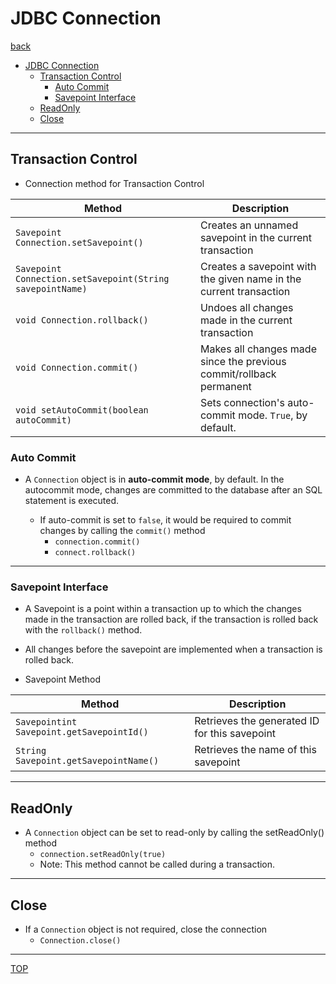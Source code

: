 # JDBC Connection

[back](../index.md)

- [JDBC Connection](#jdbc-connection)
  - [Transaction Control](#transaction-control)
    - [Auto Commit](#auto-commit)
    - [Savepoint Interface](#savepoint-interface)
  - [ReadOnly](#readonly)
  - [Close](#close)

---

## Transaction Control

- Connection method for Transaction Control

| Method                                                    | Description                                                         |
| --------------------------------------------------------- | ------------------------------------------------------------------- |
| `Savepoint Connection.setSavepoint()`                     | Creates an unnamed savepoint in the current transaction             |
| `Savepoint Connection.setSavepoint(String savepointName)` | Creates a savepoint with the given name in the current transaction  |
| `void Connection.rollback()`                              | Undoes all changes made in the current transaction                  |
| `void Connection.commit()`                                | Makes all changes made since the previous commit/rollback permanent |
| `void setAutoCommit(boolean autoCommit)`                  | Sets connection's auto-commit mode. `True`, by default.             |

### Auto Commit

- A `Connection` object is in **auto-commit mode**, by default. In the autocommit mode, changes are committed to the database after an SQL statement is executed.

  - If auto-commit is set to `false`, it would be required to commit changes by calling the `commit()` method
    - `connection.commit()`
    - `connect.rollback()`

---

### Savepoint Interface

- A Savepoint is a point within a transaction up to which the changes made in the transaction are rolled back, if the transaction is rolled back with the `rollback()` method.

- All changes before the savepoint are implemented when a transaction is rolled back.

- Savepoint Method

| Method                                    | Description                                   |
| ----------------------------------------- | --------------------------------------------- |
| `Savepointint Savepoint.getSavepointId()` | Retrieves the generated ID for this savepoint |
| `String Savepoint.getSavepointName()`     | Retrieves the name of this savepoint          |

---

## ReadOnly

- A `Connection` object can be set to read-only by calling the
  setReadOnly() method
  - `connection.setReadOnly(true)`
  - Note: This method cannot be called during a transaction.

---

## Close

- If a `Connection` object is not required, close the connection
  - `Connection.close()`

---

[TOP](#jdbc-connection)
